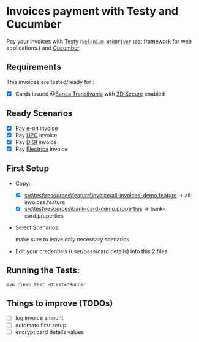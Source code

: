 # Invoices payment with Testy and Cucumber

Pay your invoices with [Testy](https://github.com/sdl/Testy) ([`Selenium WebDriver`](http://www.seleniumhq.org/projects/webdriver/) test framework for web applications.) and [Cucumber](https://cucumber.io/)

## Requirements

This invoices are tested/ready for :

- [x] Cards issued @[Banca Transilvania](https://www.bancatransilvania.ro/) with [3D Secure](https://www.bancatransilvania.ro/plati-cu-cardul-pe-internet/) enabled

## Ready Scenarios

- [x] Pay [e-on](https://myline-eon.ro/) invoice
- [x] Pay [UPC](https://my.upc.ro/) invoice
- [x] Pay [DIGI](https://digicare.rcs-rds.ro/) invoice
- [x] Pay [Electrica](https://oficiulvirtual.electricafurnizare.ro/) invoice

## First Setup

- Copy:

    - [x] [src\test\resources\feature\invoice\all-invoices-demo.feature](./src/test/resources/feature/invoice/all-invoices-demo.feature) -> all-invoices.feature
    - [x] [src\test\resources\bank-card-demo.properties](./src/test/resources/bank-card-demo.properties) -> bank-card.properties
    
- Select Scenarios:

    make sure to leave only necessary scenarios
    
- Edit your credentials (user/pass/card details) into this 2 files

## Running the Tests:

    mvn clean test -Dtest=*Runner
    
## Things to improve (TODOs)

- [ ] log invoice amount
- [ ] automate first setup
- [ ] encrypt card details values

